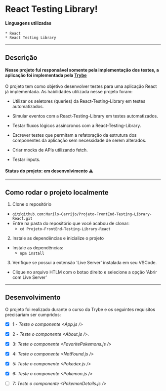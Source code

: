 # React Testing Library!

#### Linguagens utilizadas

    * React
    * React Testing Library

---

## Descrição
#### Nesse projeto fui responsável somente pela implementação dos testes, a aplicação foi implementada pela [Trybe](https://www.betrybe.com/)

O projeto tem como objetivo desenvolver testes para uma aplicação React já implementada. As habilidades utilizada nesse projeto foram:

* Utilizar os seletores (queries) da React-Testing-Library em testes automatizados.

* Simular eventos com a React-Testing-Library em testes automatizados.

* Testar fluxos lógicos assíncronos com a React-Testing-Library.

* Escrever testes que permitam a refatoração da estrutura dos componentes da aplicação sem necessidade de serem alterados.

* Criar mocks de APIs utilizando fetch.

* Testar inputs.

#### Status do projeto: em desenvolvimento ⚠️

---

## Como rodar o projeto localmente

1. Clone o repositório
  * `git@github.com:Murilo-Carrijo/Projeto-FrontEnd-Testing-Library-React.git`
  * Entre na pasta do repositório que você acabou de clonar:
    * `cd Projeto-FrontEnd-Testing-Library-React`

2. Instale as dependências e inicialize o projeto
  * Instale as dependências:
    * `npm install`

3. Verifique se possui a extensão 'Live Server' instalada em seu VSCode.
  * Clique no arquivo HTLM com o botao direito e selecione a opção 'Abrir com Live Server'

---

## Desenvolvimento

O projeto foi realizado durante o curso da Trybe e os seguintes requisitos precisariam ser cumpridos: 

  - [X]  1 - _Teste o componente <App.js />_
  
  - [X]  2 - _Teste o componente <About.js />._
  
  - [X]  3: _Teste o componente <FavoritePokemons.js />_
  
  - [X]  4: _Teste o componente <NotFound.js />_
  
  - [X]  5: _Teste o componente <Pokedex.js />_
  
  - [X]  6: _Teste o componente <Pokemon.js />_
  
  - [ ]  7: _Teste o componente <PokemonDetails.js />_
  